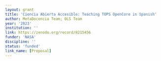```yaml
---
layout: grant
title: 'Ciencia Abierta Accesible: Teaching TOPS OpenCore in Spanish'
author: MetaDocencia Team; OLS Team
year: '2023'
institution: ''
link: https://zenodo.org/record/8215456
funder: 'NASA'
discipline: ''
status: 'funded'
link_name: [Proposal]
---
```


